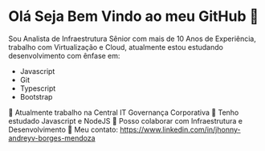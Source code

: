 # Olá Seja Bem Vindo ao meu GitHub 👋

Sou Analista de Infraestrutura Sênior com mais de 10 Anos de Experiência, trabalho com Virtualização e Cloud, atualmente estou estudando desenvolvimento com ênfase em:

- Javascript
- Git
- Typescript
- Bootstrap

🏢 Atualmente trabalho na Central IT Governança Corporativa
🌱 Tenho estudado Javascript e NodeJS
👊 Posso colaborar com Infraestrutura e Desenvolvimento
📧 Meu contato: https://www.linkedin.com/in/jhonny-andreyv-borges-mendoza
